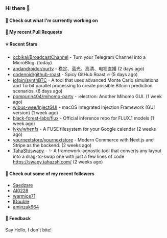 ### Hi there 👋

#### 👷 Check out what I'm currently working on

#### 🔨 My recent Pull Requests


#### ⭐ Recent Stars

- [ccbikai/BroadcastChannel](https://github.com/ccbikai/BroadcastChannel) - Turn your Telegram Channel into a MicroBlog. (today)
- [andandroidor/ourtv](https://github.com/andandroidor/ourtv) - 稳定、蓝光、高清、电视直播 (2 days ago)
- [codenoid/github-roast](https://github.com/codenoid/github-roast) - Spicy GitHub Roast 🔥 (5 days ago)
- [jofpin/synthBTC](https://github.com/jofpin/synthBTC) - A tool that uses advanced Monte Carlo simulations and Turbit parallel processing to create possible Bitcoin prediction scenarios. (6 days ago)
- [pompurin404/mihomo-party](https://github.com/pompurin404/mihomo-party) - :electron: Another Mihomo GUI.  (1 week ago)
- [wibus-wee/InjectGUI](https://github.com/wibus-wee/InjectGUI) - macOS Integrated Injection Framework (GUI version) (1 week ago)
- [black-forest-labs/flux](https://github.com/black-forest-labs/flux) - Official inference repo for FLUX.1 models (1 week ago)
- [lvkv/whenfs](https://github.com/lvkv/whenfs) - A FUSE filesystem for your Google calendar (2 weeks ago)
- [yournextstore/yournextstore](https://github.com/yournextstore/yournextstore) - Modern Commerce with Next.js and Stripe as the backend. (2 weeks ago)
- [TahaSh/swapy](https://github.com/TahaSh/swapy) - ✨ A framework-agnostic tool that converts any layout into a drag-to-swap one with just a few lines of code https://swapy.tahazsh.com/ (2 weeks ago)

#### 👯 Check out some of my recent followers

- [Saedzare](https://github.com/Saedzare)
- [AI0228](https://github.com/AI0228)
- [warmice71](https://github.com/warmice71)
- [IDouble](https://github.com/IDouble)
- [aminzak664](https://github.com/aminzak664)

#### 💬 Feedback

Say Hello, I don't bite!